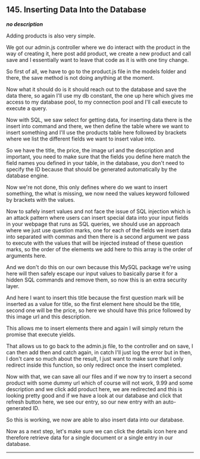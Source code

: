 ## 145. Inserting Data Into the Database

<strong><em>no description</em></strong>

Adding products is also very simple. 

We got our admin.js controller where we do interact with the product in the way
of creating it, here post add product, we create a new product and call save and
I essentially want to leave that code as it is with one tiny change. 

So first of all, we have to go to the product.js file in the models folder and
there, the save method is not doing anything at the moment. 

Now what it should do is it should reach out to the database and save the data
there, so again I'll use my db constant, the one up here which gives me access
to my database pool, to my connection pool and I'll call execute to execute a
query. 

Now with SQL, we saw select for getting data, for inserting data there is the
insert into command and there, we then define the table where we want to insert
something and I'll use the products table here followed by brackets where we
list the different fields we want to insert value into. 

So we have the title, the price, the image url and the description and
important, you need to make sure that the fields you define here match the field
names you defined in your table, in the database, you don't need to specify the
ID because that should be generated automatically by the database engine. 

Now we're not done, this only defines where do we want to insert something, the
what is missing, we now need the values keyword followed by brackets with the
values. 

Now to safely insert values and not face the issue of SQL injection which is an
attack pattern where users can insert special data into your input fields in
your webpage that runs as SQL queries, we should use an approach where we just
use question marks, one for each of the fields we insert data into separated
with commas and then there is a second argument we pass to execute with the
values that will be injected instead of these question marks, so the order of
the elements we add here to this array is the order of arguments here. 

And we don't do this on our own because this MySQL package we're using here will
then safely escape our input values to basically parse it for a hidden SQL
commands and remove them, so now this is an extra security layer. 

And here I want to insert this title because the first question mark will be
inserted as a value for title, so the first element here should be the title,
second one will be the price, so here we should have this price followed by this
image url and this description. 

This allows me to insert elements there and again I will simply return the
promise that execute yields. 

That allows us to go back to the admin.js file, to the controller and on save, I
can then add then and catch again, in catch I'll just log the error but in then,
I don't care so much about the result, I just want to make sure that I only
redirect inside this function, so only redirect once the insert completed. 

Now with that, we can save all our files and if we now try to insert a second
product with some dummy url which of course will not work, 9.99 and some
description and we click add product here, we are redirected and this is looking
pretty good and if we have a look at our database and click that refresh button
here, we see our entry, so our new entry with an auto-generated ID. 

So this is working, we now are able to also insert data into our database. 

Now as a next step, let's make sure we can click the details icon here and
therefore retrieve data for a single document or a single entry in our database.


---